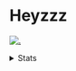 # Heyzzz  

[![.](https://skillicons.dev/icons?i=js,java)](https://skillicons.dev)  

<details>
<summary>Stats</summary
<!--START_SECTION:waka-->

```txt
JSON         2 hrs 13 mins   ██████████░░░░░░░░░░░░░░░   40.11 %
JavaScript   1 hr 38 mins    ███████▒░░░░░░░░░░░░░░░░░   29.76 %
HTML         51 mins         ████░░░░░░░░░░░░░░░░░░░░░   15.55 %
TypeScript   38 mins         ███░░░░░░░░░░░░░░░░░░░░░░   11.44 %
SSH Config   7 mins          ▓░░░░░░░░░░░░░░░░░░░░░░░░   02.39 %
```

<!--END_SECTION:waka-->
</details>
